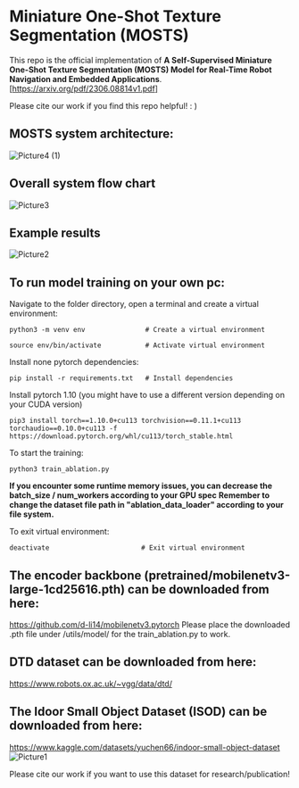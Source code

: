 # Miniature One-Shot Texture Segmentation (MOSTS) 

This repo is the official implementation of **A Self-Supervised Miniature One-Shot Texture Segmentation (MOSTS) Model for Real-Time Robot Navigation and Embedded Applications**.
[https://arxiv.org/pdf/2306.08814v1.pdf]

Please cite our work if you find this repo helpful! : )

## MOSTS system architecture:
![Picture4 (1)](https://github.com/mszuyx/MOSTS/assets/37651144/9b05a6b4-9c7e-4652-86df-f025d31a4a57)

## Overall system flow chart
![Picture3](https://github.com/mszuyx/MOSTS/assets/37651144/60a06c3e-aa04-4fa5-b64e-e615784b5ef3)

## Example results
![Picture2](https://github.com/mszuyx/MOSTS/assets/37651144/0c282189-93fd-4bda-a76a-181cd88f3743)


## To run model training on your own pc:

Navigate to the folder directory, open a terminal and create a virtual environment:
```
python3 -m venv env               # Create a virtual environment

source env/bin/activate           # Activate virtual environment
```
Install none pytorch dependencies:
```
pip install -r requirements.txt   # Install dependencies
```
Install pytorch 1.10 (you might have to use a different version depending on your CUDA version)
```
pip3 install torch==1.10.0+cu113 torchvision==0.11.1+cu113 torchaudio==0.10.0+cu113 -f https://download.pytorch.org/whl/cu113/torch_stable.html
```
To start the training:
```
python3 train_ablation.py
```
**If you encounter some runtime memory issues, you can decrease the batch_size / num_workers according to your GPU spec**
**Remember to change the dataset file path in "ablation_data_loader" according to your file system.**

To exit virtual environment:
```
deactivate                       # Exit virtual environment
```

## The encoder backbone (pretrained/mobilenetv3-large-1cd25616.pth) can be downloaded from here:
https://github.com/d-li14/mobilenetv3.pytorch
Please place the downloaded .pth file under /utils/model/ for the train_ablation.py to work.

## DTD dataset can be downloaded from here:
https://www.robots.ox.ac.uk/~vgg/data/dtd/

## The Idoor Small Object Dataset (ISOD) can be downloaded from here:
https://www.kaggle.com/datasets/yuchen66/indoor-small-object-dataset
![Picture1](https://github.com/mszuyx/MOSTS/assets/37651144/8150d327-7231-4fd3-bf0a-928a4ccfe36a)

Please cite our work if you want to use this dataset for research/publication!


